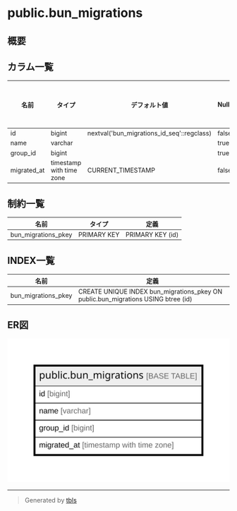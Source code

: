 # public.bun_migrations

## 概要

## カラム一覧

| 名前 | タイプ | デフォルト値 | Nullable | 子テーブル | 親テーブル | コメント |
| ---- | ------ | ------------ | -------- | ---------- | ---------- | -------- |
| id | bigint | nextval('bun_migrations_id_seq'::regclass) | false |  |  |  |
| name | varchar |  | true |  |  |  |
| group_id | bigint |  | true |  |  |  |
| migrated_at | timestamp with time zone | CURRENT_TIMESTAMP | false |  |  |  |

## 制約一覧

| 名前 | タイプ | 定義 |
| ---- | ---- | ---------- |
| bun_migrations_pkey | PRIMARY KEY | PRIMARY KEY (id) |

## INDEX一覧

| 名前 | 定義 |
| ---- | ---------- |
| bun_migrations_pkey | CREATE UNIQUE INDEX bun_migrations_pkey ON public.bun_migrations USING btree (id) |

## ER図

![er](public.bun_migrations.svg)

---

> Generated by [tbls](https://github.com/k1LoW/tbls)
